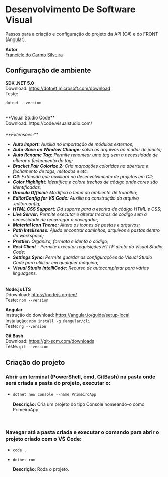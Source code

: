 # Desenvolvimento De Software Visual

Passos para a criação e configuração do projeto da API (C#) e do FRONT (Angular).

**Autor**<br>
[Franciele do Carmo Silveira](https://www.linkedin.com/in/cfrancielesilveira/)

## Configuração de ambiente

**SDK .NET 5.0**<br>
Download: https://dotnet.microsoft.com/download<br>
Teste:<br>

    dotnet --version

<br>
**Visual Studio Code**<br>
Download: https://code.visualstudio.com/<br>
    <h6>**Extensões:**

   - **Auto Import:** Auxilia no importação de módulos externos;
   - **Auto-Save on Window Change:** salva os arquivos ao mudar de janela;
   - **Auto Rename Tag:** Permite renomear uma tag sem a necessidade de alterar o fechamento da tag;
   - **Bracket Pair Colorize 2:** Cria marcações coloridas na abertura e fechamento de tags, métodos e etc;
   - **C#**: Extensão que auxiliará no desenvolvimento de projetos em C#;
   - **Color Highlight:** Identifica e colore trechos de código onde cores são identificadas;
   - **Dracula Official:** Modifica o tema do ambiente de trabalho;
   - **EditorConfig for VS Code:** Auxilia na construção do arquivo .editorconfig;
   - **HTML CSS Support:** Dá suporte para a escrita de código HTML e CSS;
   - **Live Server:** Permite executar e alterar trechos de código sem a necessidade de recarregar o navegador;
   - **Material Icon Theme:** Altera os ícones de pastas e arquivos;
   - **Path Intelisense:** Ajuda encontrar caminhos, arquivos e pastas dentro da workspace;
   - **Prettier:** Organiza, formata e identa o código;
   - **Rest Client** - Permite executar requisições HTTP direto do Visual Studio Code;
   - **Settings Sync:** Permite guardar as configurações do Visual Studio Code para utilizar em qualquer máquina;
   - **Visual Studio IntelliCode:** Recurso de autocompletar para várias linguagens.</h6>

**Node.js LTS**<br>
Ddownload: https://nodejs.org/en/<br>
Teste: `npm --version`<br>

**Angular**<br>
Instrução do download: https://angular.io/guide/setup-local<br>
Instalação: `npm install -g @angular/cli`<br>
Teste: `ng --version`<br>

**Git Bash**<br>
Download: https://git-scm.com/downloads<br>
Teste: `git --version`<br>

## Criação do projeto

<h3>Abrir um terminal (PowerShell, cmd, GitBash) na pasta onde será criada a pasta do projeto, executar o:</h3>

* `dotnet new console --name PrimeiroApp`

     **Descrição:** Cria um projeto do tipo Console nomeando-o como PrimeiroApp.
<br>

<h3>Navegar atá a pasta criada e executar o comando para abrir o projeto criado com o VS Code:</h3>

* `code .`

* `dotnet run`

     **Descrição:** Roda o projeto.
